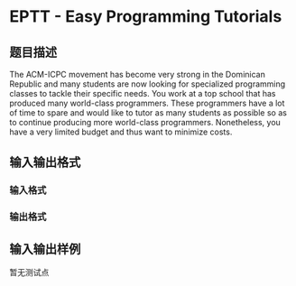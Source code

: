 # EPTT - Easy Programming Tutorials

## 题目描述

The ACM-ICPC movement has become very strong in the Dominican Republic and many students are now looking for specialized programming classes to tackle their specific needs. You work at a top school that has produced many world-class programmers. These programmers have a lot of time to spare and would like to tutor as many students as possible so as to continue producing more world-class programmers. Nonetheless, you have a very limited budget and thus want to minimize costs.

## 输入输出格式

### 输入格式

### 输出格式

## 输入输出样例

暂无测试点

